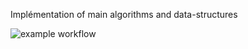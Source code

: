 Implémentation of main algorithms and data-structures 

![example workflow](https://github.com/cylmat/algorithms-ds/actions/workflows/main.yml/badge.svg)
